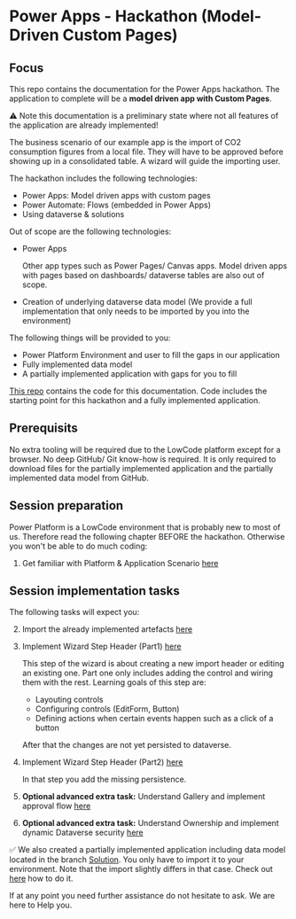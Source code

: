 # Power Apps - Hackathon (Model-Driven Custom Pages)

## Focus

This repo contains the documentation for the Power Apps hackathon. The application to complete will be a **model driven app with Custom Pages**.

:warning: Note this documentation is a preliminary state where not all features of the application are already implemented!

The business scenario of our example app is the import of CO2 consumption figures from a local file. They will have to be approved before showing up in a consolidated table. A wizard will guide the importing user.

The hackathon includes the following technologies:
* Power Apps: Model driven apps with custom pages
* Power Automate: Flows (embedded in Power Apps)
* Using dataverse & solutions

Out of scope are the following technologies:
* Power Apps

  Other app types such as Power Pages/ Canvas apps. Model driven apps with pages based on dashboards/ dataverse tables are also out of scope.
  
* Creation of underlying dataverse data model (We provide a full implementation that only needs to be imported by you into the environment)

The following things will be provided to you:

* Power Platform Environment and user to fill the gaps in our application
* Fully implemented data model
* A partially implemented application with gaps for you to fill

[This repo](https://github.com/DevOps-Gilde/Hackathon_PP_ModelDrivenApp_CstPages_Code) contains the code for this documentation. Code includes the starting point for this hackathon and a fully implemented application.

## Prerequisits

No extra tooling will be required due to the LowCode platform except for a browser. No deep GitHub/ Git know-how is required. It is only required to download files for the partially implemented application and the partially implemented data model from GitHub.

## Session preparation

Power Platform is a LowCode environment that is probably new to most of us. Therefore read the following chapter BEFORE the hackathon. Otherwise you won't be able to do much coding:

1. Get familiar with Platform & Application Scenario [here](/01_PrimerPPAppScenario.md)<br>

## Session implementation tasks

The following tasks will expect you:

2. Import the already implemented artefacts [here](/02_ImportImplementedArtefacts.md)<br>

3. Implement Wizard Step Header (Part1) [here](/03_ImplementWizardStep1Part1.md)

   This step of the wizard is about creating a new import header or editing an existing one. Part one only includes adding the control and wiring them with the rest. Learning goals of this step are:

   * Layouting controls
   * Configuring controls (EditForm, Button)
   * Defining actions when certain events happen such as a click of a button

   After that the changes are not yet persisted to dataverse.

4. Implement Wizard Step Header (Part2) [here](/04_ImplementWizardStep1Part2.md)
   
   In that step you add the missing persistence.

5. **Optional advanced extra task:** Understand Gallery and implement approval flow [here](/05_ImplementApprovalFlow.md)

6. **Optional advanced extra task:** Understand Ownership and implement dynamic Dataverse security [here](/06_DynamicRowLevelSecurity.md)

:white_check_mark: We also created a partially implemented application including data model located in the branch [Solution](https://github.com/DevOps-Gilde/Hackathon_PP_ModelDrivenApp_CstPages_Doc/tree/Solution). You only have to import it to your environment. Note that the import slightly differs in that case. Check out [here](/02_ImportImplementedArtefacts.md) how to do it.

If at any point you need further assistance do not hesitate to ask. We are here to Help you.
